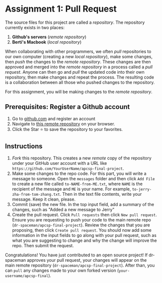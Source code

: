 # Assignment 1: Pull Request

The source files for this project are called a _repository_. The repository currently exists in two places:

1. **Github's servers** (_remote repository_)
2. **Berti's Macbook** (_local repository_)

When collaborating with other programmers, we often _pull_ repositories to our own computer (creating a new _local repository_), make some changes, then _push_ the changes to the _remote repository_. These changes are then approved and merged into the _remote repository_ in a process called a _pull request_. Anyone can then go and _pull_ the updated code into their own repository, then make changes and repeat the process. The resulting code is a collaboration between all those who pushed changes to the repository.

For this assignment, you will be making changes to the _remote repository_.

## Prerequisites: Register a Github account

1. Go to [github.com](https://github.com) and register an account
2. Navigate to [this remote repository](https://github.com/dr-spaceman/apcsp-final-project) on your browser.
3. Click the Star ⭐ to save the repository to your favorites.

## Instructions

1. _Fork_ this repository. This creates a new _remote_ copy of the repository under your GitHub user account with a URL like `https://github.com/YourUserName/apcsp-final-project`.
2. Make some changes to the repo code. For this part, you will write a message to someone. Open the `messages` folder and then click `Add File` to create a new file called `to-NAME-from-ME.txt`, where `NAME` is the recipient of the message and `ME` is your name. For example, `to-jerry-zha-from-tom-zhang.txt`. Then in the text file contents, write your message. Keep it clean, please.
3. Commit (save) the new file. In the top input field, add a summary of the changes, such as "Added a new message to Jerry"
4. Create the pull request. Click `Pull requests` then click `New pull request`. Ensure you are requesting to push your code to the main remote repo (`dr-spaceman/apcsp-final-project`). Review the changes that you are proposing, then click `Create pull request`. You should now add some information in the input fields to go along with your pull request, such as what you are suggesting to change and why the change will improve the repo. Then submit the request.

Congratulations! You have just contributed to an open source project! If dr-spaceman approves your pull request, your changes will appear on the main remote repository (`dr-spaceman/apcsp-final-project`). After than, you can `pull` any changes made to your own forked version (`your-username/apcsp-final`).
